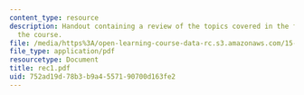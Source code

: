 ```yaml
---
content_type: resource
description: Handout containing a review of the topics covered in the first week of
  the course.
file: /media/https%3A/open-learning-course-data-rc.s3.amazonaws.com/15-084j-nonlinear-programming-spring-2004/752ad19d78b3b9a4557190700d163fe2_rec1.pdf
file_type: application/pdf
resourcetype: Document
title: rec1.pdf
uid: 752ad19d-78b3-b9a4-5571-90700d163fe2
---
```

